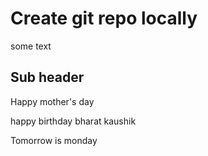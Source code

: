 # Create git repo locally 

some text 

## Sub header 

Happy mother's day 

happy birthday bharat kaushik 

Tomorrow is monday 

